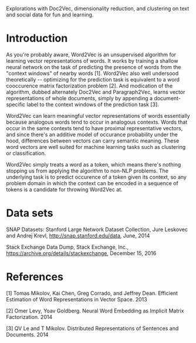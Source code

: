 Explorations with Doc2Vec, dimensionality reduction, and clustering
on text and social data for fun and learning.

# Introduction

As you're probably aware, Word2Vec is an unsupervised algorithm for
learning vector representations of words. It works by training a 
shallow neural network on the task of predicting the presence of
words from the "context windows" of nearby words [1]. Word2Vec also
well undersood theoretically -- optimizing for the prediction task is
equivalent to a word cooccurence matrix factorization problem [2]. And
modication of the algorithm, dubbed alternately Doc2Vec and Paragraph2Vec,
learns vector representations of whole documents, simply by appending a
document-specific label to the context windows of the prediction task [3]. 

Word2Vec can learn meaningful vector representations of words essentially
because analogous words tend to occur in analogous contexts. Words that occur
in the same contexts tend to have proximal representative vectors, and since
there's an additive model of occurance probability under the hood, differences 
between vectors can carry semantic meaning. These word vectors are well suited
for machine learning tasks such as clustering or classification.

Word2Vec simply treats a word as a token, which means there's nothing stopping us 
from applying the algorithm to non-NLP problems. The underlying task is to predict
occurence of a token given its context, so any problem domain in which the context
can be encoded in a sequence of tokens is a candidate for throwing Word2Vec at.

# Data sets

SNAP Datasets: Stanford Large Network Dataset Collection, Jure Leskovec and Andrej Krevl,
http://snap.stanford.edu/data, June, 2014

Stack Exchange Data Dump, Stack Exchange, Inc.,
https://archive.org/details/stackexchange, December 15, 2016

# References

[1] Tomas Mikolov, Kai Chen, Greg Corrado, and Jeffrey Dean.
Efficient Estimation of Word Representations in Vector Space.
2013

[2] Omer Levy, Yoav Goldberg.
Neural Word Embedding as Implicit Matrix Factorization. 2014

[3] QV Le and T Mikolov. Distributed Representations of Sentences and Documents. 2014
